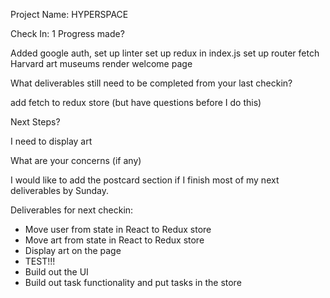 Project Name:
HYPERSPACE

Check In: 1
Progress made?

Added google auth,
set up linter
set up redux in index.js
set up router
fetch Harvard art museums
render welcome page

What deliverables still need to be completed from your last checkin?

add fetch to redux store (but have questions before I do this)

Next Steps?

I need to display art

What are your concerns (if any)

I would like to add the postcard section if I finish most of my next deliverables by Sunday.

Deliverables for next checkin:

* Move user from state in React to Redux store
* Move art from state in React to Redux store
* Display art on the page
* TEST!!!
* Build out the UI
* Build out task functionality and put tasks in the store

